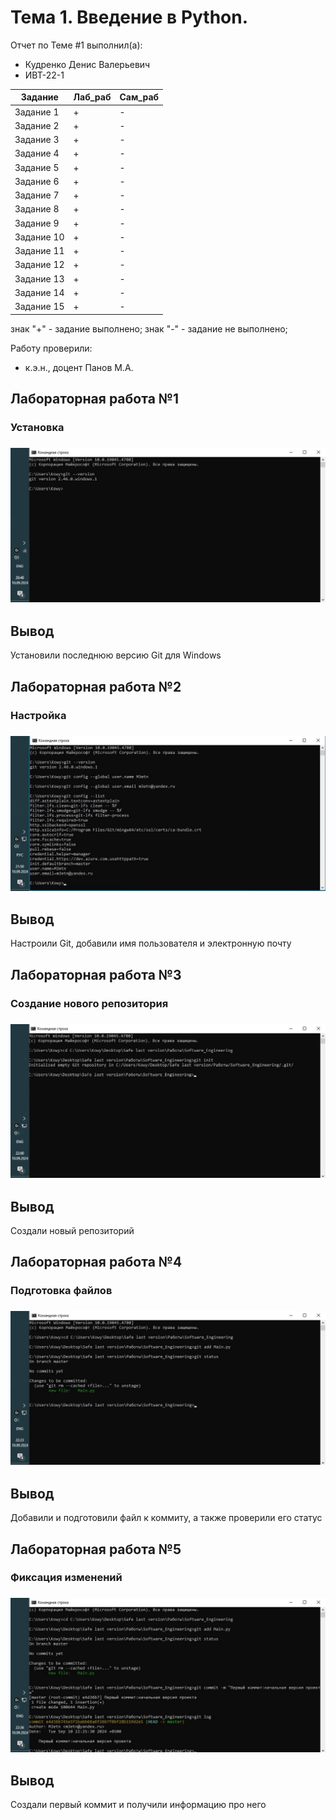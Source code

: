 # Тема 1. Введение в Python.
Отчет по Теме #1 выполнил(а):
- Кудренко Денис Валерьевич 
- ИВТ-22-1

| Задание    | Лаб_раб | Сам_раб |
|------------|---------| ------ |
| Задание 1  | +       | - |
| Задание 2  | +       | - |
| Задание 3  | +       | - |
| Задание 4  | +       | - |
| Задание 5  | +       | - |
| Задание 6  | +       | - |
| Задание 7  | +       | - |
| Задание 8  | +       | - |
| Задание 9  | +       | - |
| Задание 10 | +       | - |
| Задание 11 | +       | - |
| Задание 12 | +       | - |
| Задание 13 | +       | - |
| Задание 14 | +       | - |
| Задание 15 | +       | - |

знак "+" - задание выполнено; знак "-" - задание не выполнено;

Работу проверили:
- к.э.н., доцент Панов М.А.
## Лабораторная работа №1
### Установка
### ![Результат](https://github.com/M3etn/Software_Engineering/blob/Tema_1/Pictures/Dowload.jpg)
## Вывод
Установили последнюю версию Git для Windows
## Лабораторная работа №2
### Настройка
### ![Результат](https://github.com/M3etn/Software_Engineering/blob/Tema_1/Pictures/Settings.jpg)
## Вывод
Настроили Git, добавили имя пользователя и электронную почту
## Лабораторная работа №3
### Создание нового репозитория
### ![Результат](https://github.com/M3etn/Software_Engineering/blob/Tema_1/Pictures/Repository.jpg)
## Вывод
Создали новый репозиторий
## Лабораторная работа №4
### Подготовка файлов
### ![Результат](https://github.com/M3etn/Software_Engineering/blob/Tema_1/Pictures/Add_file.jpg)
## Вывод
Добавили и подготовили файл к коммиту, а также проверили его статус
## Лабораторная работа №5
### Фиксация изменений
### ![Результат](https://github.com/M3etn/Software_Engineering/blob/Tema_1/Pictures/First_commit.jpg)
## Вывод
Создали первый коммит и получили информацию про него
